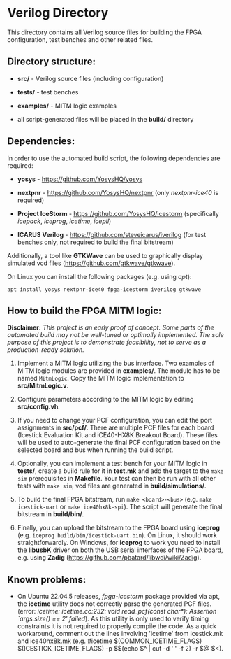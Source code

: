 # Verilog Directory

This directory contains all Verilog source files for building the FPGA configuration, test benches and other related files.

## Directory structure:

* **src/** - Verilog source files (including configuration)

* **tests/** - test benches

* **examples/** - MITM logic examples

* all script-generated files will be placed in the **build/** directory

## Dependencies:

In order to use the automated build script, the following dependencies are required:

* **yosys** - https://github.com/YosysHQ/yosys

* **nextpnr** - https://github.com/YosysHQ/nextpnr (only _nextpnr-ice40_ is required)

* **Project IceStorm** - https://github.com/YosysHQ/icestorm (specifically _icepack_, _iceprog_, _icetime_, _icepll_)

* **ICARUS Verilog** - https://github.com/steveicarus/iverilog (for test benches only, not required to build the final bitstream)

Additionally, a tool like **GTKWave** can be used to graphically display simulated vcd files (https://github.com/gtkwave/gtkwave).

On Linux you can install the following packages (e.g. using _apt_):

`apt install yosys nextpnr-ice40 fpga-icestorm iverilog gtkwave`

## How to build the FPGA MITM logic:

**Disclaimer:** _This project is an early proof of concept. Some parts of the automated build may not be well-tuned or optimally implemented. The sole purpose of this project is to demonstrate feasibility, not to serve as a production-ready solution._

1. Implement a MITM logic utilizing the bus interface. Two examples of MITM logic modules are provided in **examples/**. The module has to be named `MitmLogic`. Copy the MITM logic implementation to **src/MitmLogic.v**.

2. Configure parameters according to the MITM logic by editing **src/config.vh**.

3. If you need to change your PCF configuration, you can edit the port assignments in **src/pcf/**. There are multiple PCF files for each board (Icestick Evaluation Kit and iCE40-HX8K Breakout Board). These files will be used to auto-generate the final PCF configuration based on the selected board and bus when running the build script.

4. Optionally, you can implement a test bench for your MITM logic in **tests/**, create a build rule for it in **test.mk** and add the target to the `make sim` prerequisites in **Makefile**. Your test can then be run with all other tests with `make sim`, vcd files are generated in **build/simulations/**.

5. To build the final FPGA bitstream, run `make <board>-<bus>` (e.g. `make icestick-uart` or `make ice40hx8k-spi`). The script will generate the final bitstream in **build/bin/**.

6. Finally, you can upload the bitstream to the FPGA board using **iceprog** (e.g. `iceprog build/bin/icestick-uart.bin`). On Linux, it should work straightforwardly. On Windows, for **iceprog** to work you need to install the **libusbK** driver on both the USB serial interfaces of the FPGA board, e.g. using **Zadig** (https://github.com/pbatard/libwdi/wiki/Zadig).

## Known problems:

* On Ubuntu 22.04.5 releases, _fpga-icestorm_ package provided via apt, the **icetime** utility does not correctly parse the generated PCF files. (error: _icetime: icetime.cc:232: void read_pcf(const char*): Assertion `args.size() == 2' failed_). As this utility is only used to verify timing constraints it is not required to properly compile the code. As a quick workaround, comment out the lines involving 'icetime' from icestick.mk and ice40hx8k.mk (e.g. #icetime $(COMMON_ICETIME_FLAGS) $(ICESTICK_ICETIME_FLAGS) -p $$(echo $^ | cut -d ' ' -f 2) -r $@ $<).
